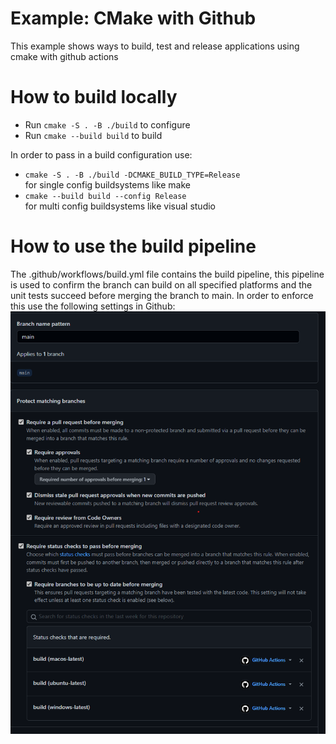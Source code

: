 # Example: CMake with Github

This example shows ways to build, test and release applications using cmake with github actions

# How to build locally
- Run `cmake -S . -B ./build` to configure
- Run `cmake --build build` to build

In order to pass in a build configuration use:  
- `cmake -S . -B ./build -DCMAKE_BUILD_TYPE=Release`  
for single config buildsystems like make
- `cmake --build build --config Release`  
for multi config buildsystems like visual studio

# How to use the build pipeline
The .github/workflows/build.yml file contains the build pipeline, 
this pipeline is used to confirm the branch can build on all specified platforms and the unit tests
succeed before merging the branch to main. In order to enforce this use the following settings in Github:  
![alt text](https://github.com/RuinerWarrior/Example.CMakeWithGithub/blob/main/assets/github_branch_settings.png?raw=true)